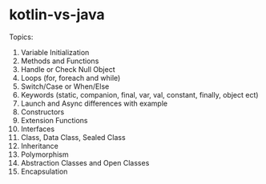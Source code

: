 # kotlin-vs-java

Topics:
1) Variable Initialization
2) Methods and Functions
3) Handle or Check Null Object
4) Loops (for, foreach and while)
5) Switch/Case or When/Else
6) Keywords (static, companion, final, var, val, constant, finally, object ect)
7) Launch and Async differences with example
8) Constructors
9) Extension Functions
10) Interfaces
11) Class, Data Class, Sealed Class
12) Inheritance
13) Polymorphism
14) Abstraction Classes and Open Classes
15) Encapsulation

